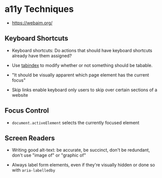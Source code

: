 # a11y Techniques

- https://webaim.org/

## Keyboard Shortcuts

- Keyboard shortcuts: Do actions that should have keyboard shortcuts already have them assigned?

- Use [tabindex](https://developer.mozilla.org/en-US/docs/Web/HTML/Global_attributes/tabindex) to modify whether or 
not something should be tabable.

- "It should be visually apparent which page element has the current focus"

- Skip links enable keyboard only users to skip over certain sections of a website

## Focus Control

- `document.activeElement` selects the currently focused element

## Screen Readers

- Writing good alt-text: be accurate, be succinct, don't be redundant, don't use "image of" or "graphic of"

- Always label form elements, even if they're visually hidden or done so with `aria-labelledby`





